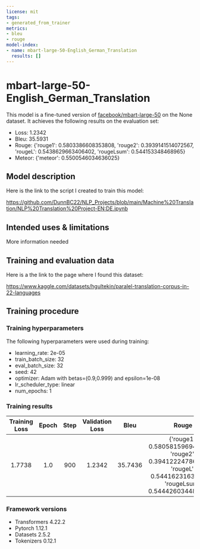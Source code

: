 ```yaml
---
license: mit
tags:
- generated_from_trainer
metrics:
- bleu
- rouge
model-index:
- name: mbart-large-50-English_German_Translation
  results: []
---
```


<!-- This model card has been generated automatically according to the information the Trainer had access to. You
should probably proofread and complete it, then remove this comment. -->

# mbart-large-50-English_German_Translation

This model is a fine-tuned version of [facebook/mbart-large-50](https://huggingface.co/facebook/mbart-large-50) on the None dataset.
It achieves the following results on the evaluation set:
- Loss: 1.2342
- Bleu: 35.5931
- Rouge: {'rouge1': 0.5803386608353808, 'rouge2': 0.3939141514072567, 'rougeL': 0.5438629663406402, 'rougeLsum': 0.544153348468965}
- Meteor: {'meteor': 0.5500546034636025}

## Model description

Here is the link to the script I created to train this model:

https://github.com/DunnBC22/NLP_Projects/blob/main/Machine%20Translation/NLP%20Translation%20Project-EN:DE.ipynb

## Intended uses & limitations

More information needed

## Training and evaluation data

Here is a the link to the page where I found this dataset:

https://www.kaggle.com/datasets/hgultekin/paralel-translation-corpus-in-22-languages

## Training procedure

### Training hyperparameters

The following hyperparameters were used during training:
- learning_rate: 2e-05
- train_batch_size: 32
- eval_batch_size: 32
- seed: 42
- optimizer: Adam with betas=(0.9,0.999) and epsilon=1e-08
- lr_scheduler_type: linear
- num_epochs: 1

### Training results

| Training Loss | Epoch | Step | Validation Loss | Bleu    | Rouge                                                                                                                      | Meteor                         |
|:-------------:|:-----:|:----:|:---------------:|:-------:|:--------------------------------------------------------------------------------------------------------------------------:|:------------------------------:|
| 1.7738        | 1.0   | 900  | 1.2342          | 35.7436 | {'rouge1': 0.5805815969432273, 'rouge2': 0.3941222478624937, 'rougeL': 0.544162316313326, 'rougeLsum': 0.5444260344836553} | {'meteor': 0.5511605039667078} |


### Framework versions

- Transformers 4.22.2
- Pytorch 1.12.1
- Datasets 2.5.2
- Tokenizers 0.12.1
